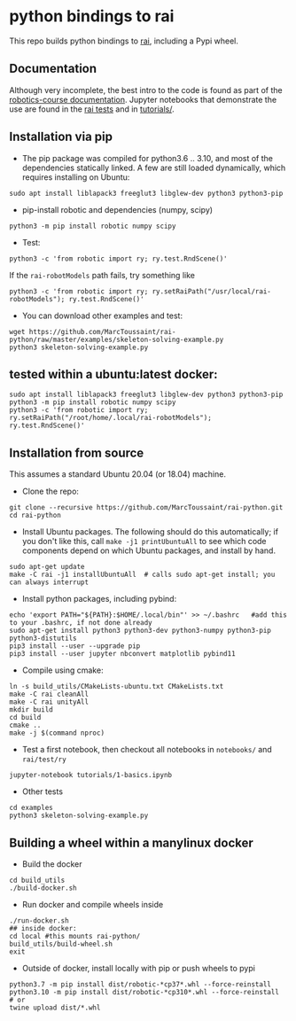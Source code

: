 # python bindings to rai

This repo builds python bindings to
[rai](https://github.com/MarcToussaint/rai), including a Pypi wheel.

## Documentation

Although very incomplete, the best intro to the code is found as part
of the
[robotics-course documentation](https://marctoussaint.github.io/robotics-course/). Jupyter
notebooks that demonstrate the use are found in the
[rai tests](https://github.com/MarcToussaint/rai/tree/master/test/ry)
and in [tutorials/](tutorials/).

## Installation via pip

* The pip package was compiled for python3.6 .. 3.10, and most of the dependencies statically linked. A few are still loaded dynamically, which requires installing on Ubuntu:
```
sudo apt install liblapack3 freeglut3 libglew-dev python3 python3-pip
```
* pip-install robotic and dependencies (numpy, scipy)
```
python3 -m pip install robotic numpy scipy
```
* Test:
```
python3 -c 'from robotic import ry; ry.test.RndScene()'
```
If the `rai-robotModels` path fails, try something like
```
python3 -c 'from robotic import ry; ry.setRaiPath("/usr/local/rai-robotModels"); ry.test.RndScene()'
```
* You can download other examples and test:
```
wget https://github.com/MarcToussaint/rai-python/raw/master/examples/skeleton-solving-example.py
python3 skeleton-solving-example.py
```

## tested within a ubuntu:latest docker:
```
sudo apt install liblapack3 freeglut3 libglew-dev python3 python3-pip
python3 -m pip install robotic numpy scipy
python3 -c 'from robotic import ry; ry.setRaiPath("/root/home/.local/rai-robotModels"); ry.test.RndScene()'
```


## Installation from source

This assumes a standard Ubuntu 20.04 (or 18.04) machine.

* Clone the repo:
```
git clone --recursive https://github.com/MarcToussaint/rai-python.git
cd rai-python
```

* Install Ubuntu packages. The following should do this automatically; if you don't like this, call `make -j1 printUbuntuAll` to see which code components depend on which Ubuntu packages, and install by hand.
```
sudo apt-get update
make -C rai -j1 installUbuntuAll  # calls sudo apt-get install; you can always interrupt
```

* Install python packages, including pybind:
```
echo 'export PATH="${PATH}:$HOME/.local/bin"' >> ~/.bashrc   #add this to your .bashrc, if not done already
sudo apt-get install python3 python3-dev python3-numpy python3-pip python3-distutils
pip3 install --user --upgrade pip
pip3 install --user jupyter nbconvert matplotlib pybind11
```

* Compile using cmake:
```
ln -s build_utils/CMakeLists-ubuntu.txt CMakeLists.txt
make -C rai cleanAll
make -C rai unityAll
mkdir build
cd build
cmake ..
make -j $(command nproc)
```

* Test a first notebook, then checkout all notebooks in `notebooks/` and `rai/test/ry`
```
jupyter-notebook tutorials/1-basics.ipynb
```

* Other tests
```
cd examples
python3 skeleton-solving-example.py
```

## Building a wheel within a manylinux docker

* Build the docker
```
cd build_utils
./build-docker.sh
```

* Run docker and compile wheels inside
```
./run-docker.sh
## inside docker:
cd local #this mounts rai-python/
build_utils/build-wheel.sh
exit
```

* Outside of docker, install locally with pip or push wheels to pypi
```
python3.7 -m pip install dist/robotic-*cp37*.whl --force-reinstall
python3.10 -m pip install dist/robotic-*cp310*.whl --force-reinstall
# or
twine upload dist/*.whl
```
